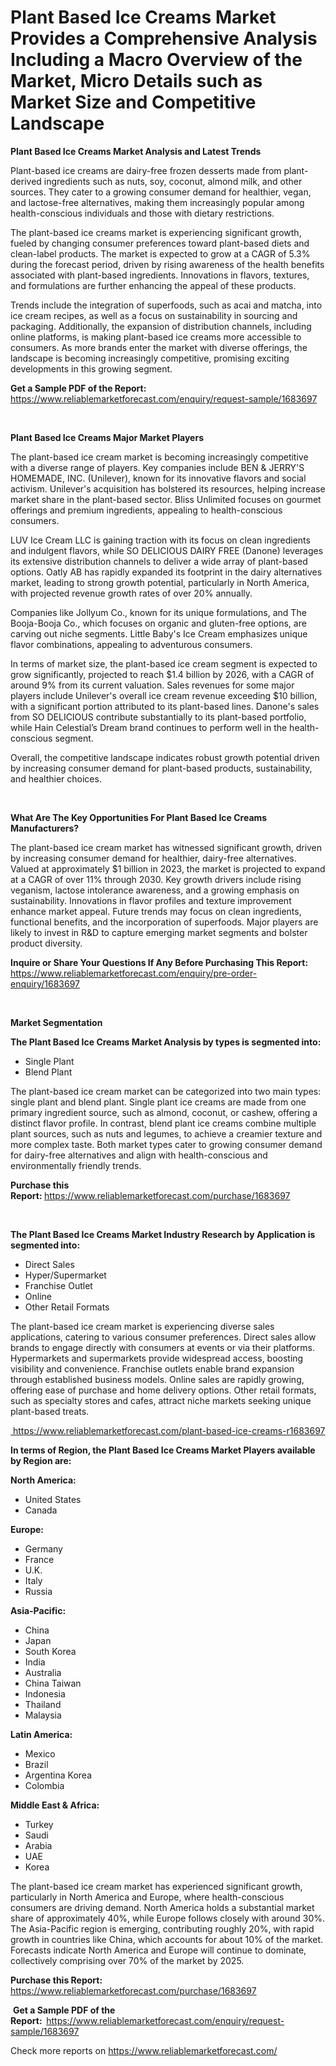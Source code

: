 <p><h1>Plant Based Ice Creams Market Provides a Comprehensive Analysis Including a Macro Overview of the Market, Micro Details such as Market Size and Competitive Landscape</h1></p><p><strong>Plant Based Ice Creams Market Analysis and Latest Trends</strong></p>
<p><p>Plant-based ice creams are dairy-free frozen desserts made from plant-derived ingredients such as nuts, soy, coconut, almond milk, and other sources. They cater to a growing consumer demand for healthier, vegan, and lactose-free alternatives, making them increasingly popular among health-conscious individuals and those with dietary restrictions.</p><p>The plant-based ice creams market is experiencing significant growth, fueled by changing consumer preferences toward plant-based diets and clean-label products. The market is expected to grow at a CAGR of 5.3% during the forecast period, driven by rising awareness of the health benefits associated with plant-based ingredients. Innovations in flavors, textures, and formulations are further enhancing the appeal of these products. </p><p>Trends include the integration of superfoods, such as acai and matcha, into ice cream recipes, as well as a focus on sustainability in sourcing and packaging. Additionally, the expansion of distribution channels, including online platforms, is making plant-based ice creams more accessible to consumers. As more brands enter the market with diverse offerings, the landscape is becoming increasingly competitive, promising exciting developments in this growing segment.</p></p>
<p><strong>Get a Sample PDF of the Report:&nbsp;</strong> <a href="https://www.reliablemarketforecast.com/enquiry/request-sample/1683697?utm_campaign=3223&utm_medium=2&utm_source=Github&utm_content=ia&utm_term=26032025&utm_id=plant-based-ice-creams">https://www.reliablemarketforecast.com/enquiry/request-sample/1683697</a></p>
<p>&nbsp;</p>
<p><strong>Plant Based Ice Creams Major Market Players</strong></p>
<p><p>The plant-based ice cream market is becoming increasingly competitive with a diverse range of players. Key companies include BEN & JERRY'S HOMEMADE, INC. (Unilever), known for its innovative flavors and social activism. Unilever's acquisition has bolstered its resources, helping increase market share in the plant-based sector. Bliss Unlimited focuses on gourmet offerings and premium ingredients, appealing to health-conscious consumers.</p><p>LUV Ice Cream LLC is gaining traction with its focus on clean ingredients and indulgent flavors, while SO DELICIOUS DAIRY FREE (Danone) leverages its extensive distribution channels to deliver a wide array of plant-based options. Oatly AB has rapidly expanded its footprint in the dairy alternatives market, leading to strong growth potential, particularly in North America, with projected revenue growth rates of over 20% annually.</p><p>Companies like Jollyum Co., known for its unique formulations, and The Booja-Booja Co., which focuses on organic and gluten-free options, are carving out niche segments. Little Baby's Ice Cream emphasizes unique flavor combinations, appealing to adventurous consumers.</p><p>In terms of market size, the plant-based ice cream segment is expected to grow significantly, projected to reach $1.4 billion by 2026, with a CAGR of around 9% from its current valuation. Sales revenues for some major players include Unilever's overall ice cream revenue exceeding $10 billion, with a significant portion attributed to its plant-based lines. Danone's sales from SO DELICIOUS contribute substantially to its plant-based portfolio, while Hain Celestial’s Dream brand continues to perform well in the health-conscious segment. </p><p>Overall, the competitive landscape indicates robust growth potential driven by increasing consumer demand for plant-based products, sustainability, and healthier choices.</p></p>
<p>&nbsp;</p>
<p><strong>What Are The Key Opportunities For Plant Based Ice Creams Manufacturers?</strong></p>
<p><p>The plant-based ice cream market has witnessed significant growth, driven by increasing consumer demand for healthier, dairy-free alternatives. Valued at approximately $1 billion in 2023, the market is projected to expand at a CAGR of over 11% through 2030. Key growth drivers include rising veganism, lactose intolerance awareness, and a growing emphasis on sustainability. Innovations in flavor profiles and texture improvement enhance market appeal. Future trends may focus on clean ingredients, functional benefits, and the incorporation of superfoods. Major players are likely to invest in R&D to capture emerging market segments and bolster product diversity.</p></p>
<p><strong>Inquire or Share Your Questions If Any Before Purchasing This Report:</strong> <a href="https://www.reliablemarketforecast.com/enquiry/pre-order-enquiry/1683697?utm_campaign=3223&utm_medium=2&utm_source=Github&utm_content=ia&utm_term=26032025&utm_id=plant-based-ice-creams">https://www.reliablemarketforecast.com/enquiry/pre-order-enquiry/1683697</a></p>
<p>&nbsp;</p>
<p><strong>Market Segmentation</strong></p>
<p><strong>The Plant Based Ice Creams Market Analysis by types is segmented into:</strong></p>
<p><ul><li>Single Plant</li><li>Blend Plant</li></ul></p>
<p><p>The plant-based ice cream market can be categorized into two main types: single plant and blend plant. Single plant ice creams are made from one primary ingredient source, such as almond, coconut, or cashew, offering a distinct flavor profile. In contrast, blend plant ice creams combine multiple plant sources, such as nuts and legumes, to achieve a creamier texture and more complex taste. Both market types cater to growing consumer demand for dairy-free alternatives and align with health-conscious and environmentally friendly trends.</p></p>
<p><strong>Purchase this Report:&nbsp;</strong><a href="https://www.reliablemarketforecast.com/purchase/1683697?utm_campaign=3223&utm_medium=2&utm_source=Github&utm_content=ia&utm_term=26032025&utm_id=plant-based-ice-creams">https://www.reliablemarketforecast.com/purchase/1683697</a></p>
<p>&nbsp;</p>
<p><strong>The Plant Based Ice Creams Market Industry Research by Application is segmented into:</strong></p>
<p><ul><li>Direct Sales</li><li>Hyper/Supermarket</li><li>Franchise Outlet</li><li>Online</li><li>Other Retail Formats</li></ul></p>
<p><p>The plant-based ice cream market is experiencing diverse sales applications, catering to various consumer preferences. Direct sales allow brands to engage directly with consumers at events or via their platforms. Hypermarkets and supermarkets provide widespread access, boosting visibility and convenience. Franchise outlets enable brand expansion through established business models. Online sales are rapidly growing, offering ease of purchase and home delivery options. Other retail formats, such as specialty stores and cafes, attract niche markets seeking unique plant-based treats.</p></p>
<p><a href="https://www.reliablemarketforecast.com/plant-based-ice-creams-r1683697?utm_campaign=3223&utm_medium=2&utm_source=Github&utm_content=ia&utm_term=26032025&utm_id=plant-based-ice-creams">&nbsp;https://www.reliablemarketforecast.com/plant-based-ice-creams-r1683697</a></p>
<p><strong>In terms of Region, the Plant Based Ice Creams Market Players available by Region are:</strong></p>
<p>
    <p> <strong> North America: </strong>
        <ul>
            <li>United States</li>
            <li>Canada</li>
        </ul>
        </p> 
    <p> <strong> Europe: </strong>
        <ul>
            <li>Germany</li>
            <li>France</li>
            <li>U.K.</li>
            <li>Italy</li>
            <li>Russia</li>
        </ul>
        </p> 
    <p> <strong> Asia-Pacific: </strong>
        <ul>
            <li>China</li>
            <li>Japan</li>
            <li>South Korea</li>
            <li>India</li>
            <li>Australia</li>
            <li>China Taiwan</li>
            <li>Indonesia</li>
            <li>Thailand</li>
            <li>Malaysia</li>
        </ul>
        </p> 
    <p> <strong> Latin America: </strong>
        <ul>
            <li>Mexico</li>
            <li>Brazil</li>
            <li>Argentina Korea</li>
            <li>Colombia</li>
        </ul>
        </p> 
    <p> <strong> Middle East & Africa: </strong>
        <ul>
            <li>Turkey</li>
            <li>Saudi</li>
            <li>Arabia</li>
            <li>UAE</li>
            <li>Korea</li>
        </ul>
    </p>
    </p>
<p><p>The plant-based ice cream market has experienced significant growth, particularly in North America and Europe, where health-conscious consumers are driving demand. North America holds a substantial market share of approximately 40%, while Europe follows closely with around 30%. The Asia-Pacific region is emerging, contributing roughly 20%, with rapid growth in countries like China, which accounts for about 10% of the market. Forecasts indicate North America and Europe will continue to dominate, collectively comprising over 70% of the market by 2025.</p></p>
<p><strong>Purchase this Report: </strong><a href="https://www.reliablemarketforecast.com/purchase/1683697?utm_campaign=3223&utm_medium=2&utm_source=Github&utm_content=ia&utm_term=26032025&utm_id=plant-based-ice-creams">https://www.reliablemarketforecast.com/purchase/1683697</a></p>
<p>&nbsp;<strong>Get a Sample PDF of the Report:&nbsp;&nbsp;</strong><a href="https://www.reliablemarketforecast.com/enquiry/request-sample/1683697?utm_campaign=3223&utm_medium=2&utm_source=Github&utm_content=ia&utm_term=26032025&utm_id=plant-based-ice-creams">https://www.reliablemarketforecast.com/enquiry/request-sample/1683697</a></p>
<p><strong></strong></p>
<p>Check more reports on <a href="https://www.reliablemarketforecast.com/?utm_campaign=3223&utm_medium=2&utm_source=Github&utm_content=ia&utm_term=26032025&utm_id=plant-based-ice-creams">https://www.reliablemarketforecast.com/</a></p>